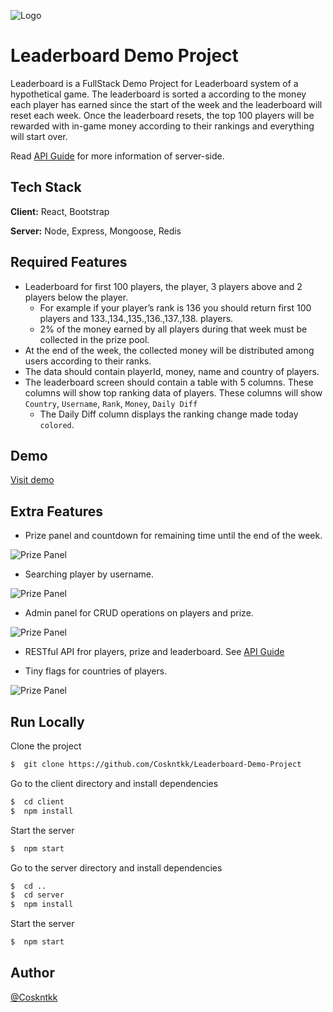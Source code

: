 
![Logo](https://static.wixstatic.com/media/15a9ae_d33b9e18b6b74641bcb5a56ec25d4f2a~mv2.png/v1/fill/w_440,h_440,al_c,q_85,usm_0.66_1.00_0.01/Image-empty-state.webp)

# Leaderboard Demo Project

Leaderboard is a FullStack Demo Project for Leaderboard system of a hypothetical game.
The leaderboard is sorted a according to the money each player has
earned since the start of the week and the leaderboard will reset each week. Once the
leaderboard resets, the top 100 players will be rewarded with in-game money according
to their rankings and everything will start over.
 
Read [API Guide]( https://github.com/Coskntkk/Leaderboard-Demo-Project/blob/main/server/README.md ) for more information of server-side.


## Tech Stack

**Client:** React, Bootstrap

**Server:** Node, Express, Mongoose, Redis


## Required Features

- Leaderboard for first 100 players, the player, 3 players above and 2 players below the player.
    - For example if your player’s rank is 136 you should return first 100 players and 133.,134.,135.,136.,137.,138. players.
    - 2% of the money earned by all players during that week must be collected in the prize pool.
- At the end of the week, the collected money will be distributed among users according to their ranks.
- The data should contain playerId, money, name and country of players.
- The leaderboard screen should contain a table with 5 columns. These columns will show top ranking data of players. These columns will show `Country`, `Username`, `Rank`, `Money`, `Daily Diff` 
    - The Daily Diff column displays the ranking change made today `colored`.


## Demo

[Visit demo]( https://leaderboard-demo-project.vercel.app )


## Extra Features

- Prize panel and countdown for remaining time until the end of the week.

![Prize Panel](https://i.imgur.com/FVXFxYW.png)

- Searching player by username.

![Prize Panel](https://i.imgur.com/tabVa1U.png)

- Admin panel for CRUD operations on players and prize.

![Prize Panel](https://i.imgur.com/0ZpDsie.png)

- RESTful API fror players, prize and leaderboard. See [API Guide]( https://github.com/Coskntkk/Leaderboard-Demo-Project/blob/main/server/README.md )

- Tiny flags for countries of players.

![Prize Panel](https://i.imgur.com/ooSfe3E.png)


## Run Locally

Clone the project

```bash
$  git clone https://github.com/Coskntkk/Leaderboard-Demo-Project
```

Go to the client directory and install dependencies

```bash
$  cd client
$  npm install
```

Start the server

```bash
$  npm start
```

Go to the server directory and install dependencies

```bash
$  cd ..
$  cd server
$  npm install
```

Start the server

```bash
$  npm start
```


## Author

[@Coskntkk](https://github.com/Coskntkk)

